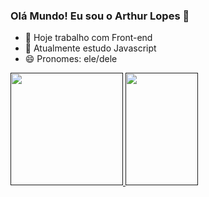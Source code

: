 ### Olá Mundo! Eu sou o Arthur Lopes 👋

- 🔭 Hoje trabalho com Front-end
- 🌱 Atualmente estudo Javascript
- 😄 Pronomes: ele/dele

<div>
  <a href=>
  <img height="180em" widht="48%" src="https://github-readme-stats.vercel.app/api?username=ArthurLopesdev&show_icons=true&theme=dracula&include_all_commits=true&count_private=true" />
  <img height="180em" width="48%" src="https://github-readme-stats.vercel.app/api/top-langs/?username=ArthurLopesdev&layout=compact&langs_count=16&theme=dracula"/>
</div>
